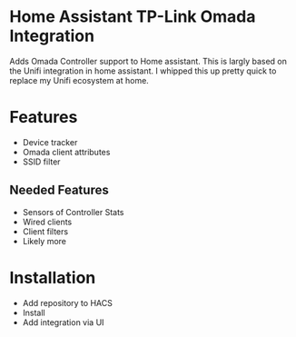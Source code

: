 # Home Assistant TP-Link Omada Integration
Adds Omada Controller support to Home assistant.
This is largly based on the Unifi integration in home assistant.
I whipped this up pretty quick to replace my Unifi ecosystem at home.

# Features
- Device tracker
- Omada client attributes
- SSID filter

## Needed Features
- Sensors of Controller Stats
- Wired clients
- Client filters
- Likely more

# Installation
- Add repository to HACS
- Install
- Add integration via UI
